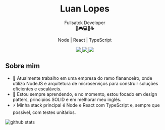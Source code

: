 <h1 align="center">Luan Lopes</h1>

<p align="center">
  Fullsatck Developer<br />
  <b>🚀🎮💻🍕☕</b>
</p>

<p align="center">
  Node | React | TypeScript
</p>

<p align="center">
  <a
    href="https://www.linkedin.com/in/luanglopes/" 
    alt="LinkedIn"
    target="_blank"
  >
    <img src="https://img.shields.io/badge/-LinkedIn-0E76A8?style=flat-square&logo=Linkedin&logoColor=white" />
  </a>
  <a
    href="mailto:luanglopes@gmail.com" 
    alt="Email"
    target="_blank"
  >
    <img src="https://img.shields.io/badge/-Email-B23121?style=flat-square&logo=gmail&logoColor=white" />
  </a>
    <a
    href="https://api.whatsapp.com/send?phone=5551993761347&text=Hello%20i%20came%20from%20your%20site" 
    alt="WhatsApp"
    target="_blank"
  >
    <img src="https://img.shields.io/badge/-WhatsApp-25D366?style=flat-square&logo=WhatsApp&logoColor=white" />
  </a>
</p>

## Sobre mim

- 💼 Atualmente trabalho em uma empresa do ramo fiananceiro, onde utilizo NodeJS e arquitetura de microserviços para construir soluções eficientes e escaláveis.
- 📖 Estou sempre aprendendo, e no momento, estou focado em design patters, principios SOLID e em melhorar meu inglês.
- ⚡ Minha stack principal é Node e React com TypeScript e, sempre que possível, com testes unitários.

![github stats](https://github-readme-stats.vercel.app/api?username=luanglopes&show_icons=true)
